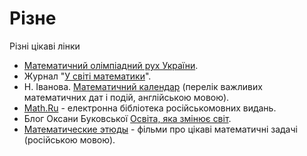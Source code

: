 # Різне

Різні цікаві лінки

* [Математичний олімпіадний рух України](https://matholymp.org.ua/).
* Журнал "[У світі математики](http://probability.univ.kiev.ua/usm/)".
* Н. Іванова. [Математичний календар](https://www.researchgate.net/project/Mathematical-Calendar) \(перелік важливих математичних дат і подій, англійською мовою\).
* [Math.Ru](https://math.ru/) - електронна бібліотека російськомовних видань.
* Блог Оксани Буковської [Освіта, яка змінює світ](https://mathbuk.blogspot.com/).
* [Математические этюды](http://www.etudes.ru/) - фільми про цікаві математичні задачі \(російською мовою\).




